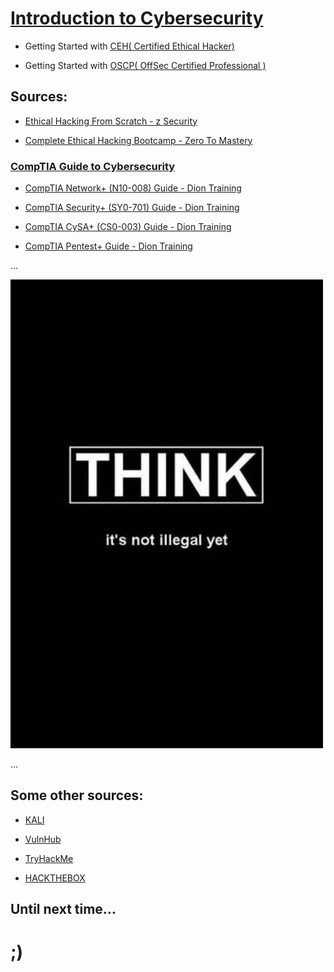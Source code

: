 # [Introduction to Cybersecurity](https://en.wikipedia.org/wiki/Computer_security)


- Getting Started with [CEH( Certified Ethical Hacker)](https://www.eccouncil.org/train-certify/certified-ethical-hacker-ceh/)

- Getting Started with [OSCP( OffSec Certified Professional )](https://www.offsec.com/courses/pen-200/)


## Sources:

- [Ethical Hacking From Scratch - z Security](https://www.udemy.com/course/learn-ethical-hacking-from-scratch/)

- [Complete Ethical Hacking Bootcamp - Zero To Mastery](https://www.udemy.com/course/complete-ethical-hacking-bootcamp-zero-to-mastery/)


### [CompTIA Guide to Cybersecurity](https://www.comptia.org/blog/the-comptia-cybersecurity-career-pathway-employable-skills-found-here)

- [CompTIA Network+ (N10-008) Guide - Dion Training](https://www.udemy.com/course/comptia-network-n10-008/)

- [CompTIA Security+ (SY0-701) Guide - Dion Training](https://www.udemy.com/course/securityplus/)

- [CompTIA CySA+ (CS0-003) Guide - Dion Training](https://www.udemy.com/course/comptia-cysa-003/)

- [CompTIA Pentest+ Guide - Dion Training](https://www.udemy.com/course/pentestplus/)

...

![Think...](./Resources/think.jpg)

...

## Some other sources:

- [KALI](https://www.kali.org/)

- [VulnHub](https://www.vulnhub.com/)

- [TryHackMe](https://tryhackme.com/)

- [HACKTHEBOX](https://www.hackthebox.com/)

## Until next time...

# ;)